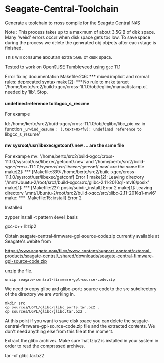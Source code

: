 # Seagate-Central-Toolchain
Generate a toolchain to cross compile for the Seagate Central NAS

Note : This process takes up to a maximum of about 3.5GiB of 
disk space. Many 'weird' errors occur when disk space gets too low. 
To save space during the process we delete the generated obj objects 
after each stage is finished. 

This will consume about an extra 5GiB of disk space.



Tested to work on OpenSUSE Tumbleweed using gcc 11.1


Error fixing documentation
Makefile:246: *** mixed implicit and normal rules: deprecated syntax
make[2]: *** No rule to make target '/home/berto/src2/build-xgcc/cross-11.1.0/obj/eglibc/manual/stamp.o', needed by 'lib'.  Stop.


#### undefined reference to libgcc_s_resume
For example

ld: /home/berto/src2/build-xgcc/cross-11.1.0/obj/eglibc/libc_pic.os: in function `_Unwind_Resume':
(.text+0x4f8): undefined reference to `libgcc_s_resume'



#### mv sysroot/usr/libexec/getconf/.new ... are the same file

For example
mv: '/home/berto/src2/build-xgcc/cross-11.1.0/sysroot/usr/libexec/getconf/.new' and '/home/berto/src2/build-xgcc/cross-11.1.0/sysroot/usr/libexec/getconf/.new' are the same file
make[2]: *** [Makefile:339: /home/berto/src2/build-xgcc/cross-11.1.0/sysroot/usr/libexec/getconf] Error 1
make[2]: Leaving directory '/mnt/Ubuntu-2/root/src2/build-xgcc/src/glibc-2.11-2010q1-mvl6/posix'
make[1]: *** [Makefile:227: posix/subdir_install] Error 2
make[1]: Leaving directory '/mnt/Ubuntu-2/root/src2/build-xgcc/src/glibc-2.11-2010q1-mvl6'
make: *** [Makefile:15: install] Error 2

Installed

zypper install -t pattern devel_basis

gcc-c++
lbzip2


Obtain seagate-central-firmware-gpl-source-code.zip currently available at Seagate's webite from 

https://www.seagate.com/files/www-content/support-content/external-products/seagate-central/_shared/downloads/seagate-central-firmware-gpl-source-code.zip


unzip the file.

    unzip seagate-central-firmware-gpl-source-code.zip

We need to copy glibc and glibc-ports source code to the src
subdirectory of the directory we are working in.

    mkdir src
    cp sources/LGPL/glibc/glibc_ports.tar.bz2 .
    cp sources/LGPL/glibc/glibc.tar.bz2 .

At this point if you want to save disk space you can delete the
seagate-central-firmware-gpl-source-code.zip file and the extracted
contents. We don't need anything else from this file at the moment.

Extract the glibc archives. Make sure that lzip2 is installed in your
system in order to read the compressed archives.

tar -xf glibc.tar.bz2







